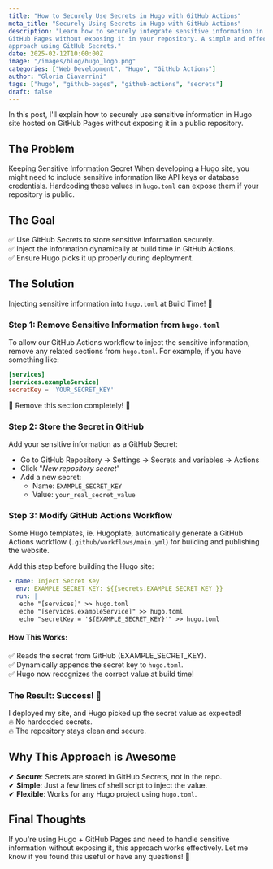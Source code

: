 ```yaml
---
title: "How to Securely Use Secrets in Hugo with GitHub Actions"
meta_title: "Securely Using Secrets in Hugo with GitHub Actions"
description: "Learn how to securely integrate sensitive information in Hugo on
GitHub Pages without exposing it in your repository. A simple and effective
approach using GitHub Secrets." 
date: 2025-02-12T10:00:00Z
image: "/images/blog/hugo_logo.png"
categories: ["Web Development", "Hugo", "GitHub Actions"]
author: "Gloria Ciavarrini"
tags: ["hugo", "github-pages", "github-actions", "secrets"]
draft: false 
---
```


In this post, I'll explain how to securely use sensitive information in Hugo
site hosted on GitHub Pages without exposing it in a public repository.

## The Problem
Keeping Sensitive Information Secret When developing a Hugo site, you might need
to include sensitive information like API keys or database credentials.
Hardcoding these values in `hugo.toml` can expose them if your repository is
public. 

## The Goal
✅ Use GitHub Secrets to store sensitive information securely.\
✅ Inject the information dynamically at build time in GitHub Actions.\
✅ Ensure Hugo picks it up properly during deployment. 

## The Solution 

Injecting sensitive information into `hugo.toml` at Build Time! 🚀

### Step 1: Remove Sensitive Information from `hugo.toml`
To allow our GitHub Actions workflow to inject the sensitive information, remove
any related sections from `hugo.toml`. For example, if you have something like:

```toml
[services] 
[services.exampleService]
secretKey = 'YOUR_SECRET_KEY'
```
🚨 Remove this section completely! 🚨

### Step 2: Store the Secret in GitHub
Add your sensitive information as a GitHub Secret:

* Go to GitHub Repository → Settings → Secrets and variables → Actions
* Click "_New repository secret_"
* Add a new secret:
  *  Name: `EXAMPLE_SECRET_KEY`
  *  Value: `your_real_secret_value`

### Step 3: Modify GitHub Actions Workflow
Some Hugo templates, ie. Hugoplate, automatically generate a GitHub Actions
workflow (`.github/workflows/main.yml`) for building and publishing the website.

Add this step before building the Hugo site:

```yaml
- name: Inject Secret Key
  env: EXAMPLE_SECRET_KEY: ${{secrets.EXAMPLE_SECRET_KEY }}
  run: |
   echo "[services]" >> hugo.toml
   echo "[services.exampleService]" >> hugo.toml
   echo "secretKey = '${EXAMPLE_SECRET_KEY}'" >> hugo.toml
```

#### How This Works:
✅ Reads the secret from GitHub (EXAMPLE_SECRET_KEY). \
✅ Dynamically appends the secret key to `hugo.toml`.\
✅ Hugo now recognizes the correct value at build time!

### The Result: Success! 🎉

I deployed my site, and Hugo picked up the secret value as expected!\
🔥 No hardcoded secrets.\
🔥 The repository stays clean and secure.

## Why This Approach is Awesome 
✔ **Secure**: Secrets are stored in GitHub Secrets, not in the repo.\
✔ **Simple**: Just a few lines of shell script to inject the value.\
✔ **Flexible**: Works for any Hugo project using `hugo.toml`.

## Final Thoughts 
If you're using Hugo + GitHub Pages and need to handle sensitive information
without exposing it, this approach works effectively. Let me know if you found
this useful or have any questions! 🚀